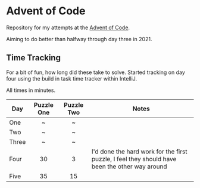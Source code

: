 # Advent of Code

Repository for my attempts at the [Advent of Code](https://adventofcode.com/).

Aiming to do better than halfway through day three in 2021.

## Time Tracking

For a bit of fun, how long did these take to solve. Started tracking on day four using the build in task time tracker within IntelliJ.

All times in minutes.

| Day   | Puzzle One | Puzzle Two | Notes                                                                                          |
|-------|:----------:|:----------:|------------------------------------------------------------------------------------------------|
| One   |     ~      |     ~      |                                                                                                |
| Two   |     ~      |     ~      |                                                                                                |
| Three |     ~      |     ~      |                                                                                                |
| Four  |     30     |     3      | I'd done the hard work for the first puzzle, I feel they should have been the other way around |
| Five  |     35     |     15     |                                                                                                |
